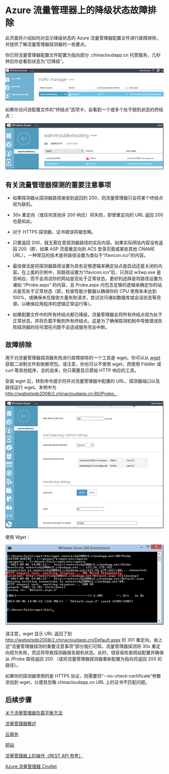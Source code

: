 <properties
   pageTitle="Azure 流量管理器上的降级状态故障排除"
   description="如何在流量管理器显示为降级状态时对流量管理器配置文件进行故障排除。"
   services="traffic-manager"
   documentationCenter=""
   authors="kwill-MSFT"
   manager="adinah"
   editor="joaoma" />

<tags 
   ms.service="traffic-manager"
   ms.date="08/19/2015"
   wacn.date="10/03/2015" />
# Azure 流量管理器上的降级状态故障排除
此页面将介绍如何对显示降级状态的 Azure 流量管理器配置文件进行故障排除，并提供了解流量管理器探测器的一些要点。


你已将流量管理器配置文件配置为指向部分 .chinacloudapp.cn 托管服务，几秒钟后你会看到状态为“已降级”。

![degradedstate](./media/traffic-manager-troubleshooting-degraded/traffic-manager-degraded.png)

如果你访问该配置文件的“终结点”选项卡，会看到一个或多个处于脱机状态的终结点：

![offline](./media/traffic-manager-troubleshooting-degraded/traffic-manager-offline.png)

## 有关流量管理器探测的重要注意事项

- 如果探测器从探测器路径接收到返回的 200，则流量管理器只会将某个终结点视为联机。
- 30x 重定向（或任何其他非 200 响应）将失败，即使重定向的 URL 返回 200 也是如此。

- 对于 HTTPS 探测器，证书错误将被忽略。
 
- 只要返回 200，就无需在意探测器路径的实际内容。如果实际网站内容没有返回 200（即，如果 ASP 页面重定向到 ACS 登录页面或某些其他 CNAME URL），一种常见的技术是将路径设置为类似于“/favicon.ico”的内容。
 
- 最佳做法是将探测器路径设置为具有足够逻辑来确定站点是启动还是关闭的内容。在上面的示例中，将路径设置为“/favicon.ico”后，只测试 w3wp.exe 是否响应，而不会测试你的网站是否处于正常状态。更好的选择是将路径设置为诸如 “/Probe.aspx” 的内容，且 Probe.aspx 内包含足够的逻辑来确定你的站点是否处于正常状态（即，检查性能计数器以确保你的 CPU 使用率未达到 100%，或确保未在接收大量失败请求，尝试访问诸如数据库或会话状态等资源，以确保应用程序的逻辑正常运行等）。
 
- 如果配置文件中的所有终结点都已降级，流量管理器会将所有终结点视为处于正常状态，并将负载平衡到所有终结点。这是为了确保探测机制中导致错误失败探测器的任何潜在问题不会造成服务完全中断。

  

## 故障排除

用于对流量管理器探测器失败进行故障排除的一个工具是 wget。你可以从 [wget](http://gnuwin32.sourceforge.net/packages/wget.htm) 获取二进制文件和依赖项包。请注意，你也可以不使用 wget，而使用 Fiddler 或 curl 等其他程序，总的说来，你只需要显示原始 HTTP 响应的工具。

安装 wget 后，转到命令提示符并对流量管理器中配置的 URL、探测器端口以及路径运行 wget。本例中为 http://watestsdp2008r2.chinacloudapp.cn:80/Probe。

![troubleshooting](./media/traffic-manager-troubleshooting-degraded/traffic-manager-troubleshooting.png)

使用 Wget：

![wget](./media/traffic-manager-troubleshooting-degraded/traffic-manager-wget.png)

 

请注意，wget 显示 URL 返回了到 http://watestsdp2008r2.chinacloudapp.cn/Default.aspx 的 301 重定向。由上述“流量管理器探测的重要注意事项”部分我们可知，流量管理器探测将 30x 重定向视为失败，而这将导致探测器报告脱机状态。此时，很容易检查网站配置并确保从 /Probe 路径返回 200 （或将流量管理器探测器重新配置为指向将返回 200 的路径）。

 

如果你的探测器使用的是 HTTPS 协议，则需要将“--no-check-certificate”参数添加到 wget，以便其忽略 chinacloudapp.cn URL 上的证书不匹配问题。


## 后续步骤


[关于流量管理器负载平衡方法](/documentation/articles/traffic-manager-load-balancing-methods)

[流量管理器概述](/documentation/articles/traffic-manmager-overview)

[云服务](https://msdn.microsoft.com/zh-cn/library/jj155995.aspx)

[网站](http://www.windowsazure.cn/home/features/web-site/)

[流量管理器上的操作（REST API 参考）](https://msdn.microsoft.com/zh-cn/library/hh758255.aspx)

[Azure 流量管理器 Cmdlet](http://go.microsoft.com/fwlink/p/?LinkId=400769)
 

<!---HONumber=71-->